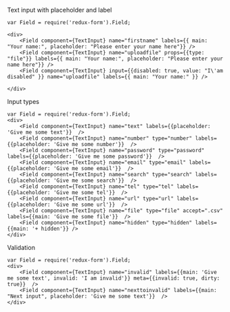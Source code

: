 Text input with placeholder and label

    var Field = require('redux-form').Field;

    <div>
        <Field component={TextInput} name="firstname" labels={{ main: "Your name:", placeholder: "Please enter your name here"}} />
        <Field component={TextInput} name="uploadfile" props={{type: "file"}} labels={{ main: "Your name:", placeholder: "Please enter your name here"}} />
        <Field component={TextInput} input={{disabled: true, value: "I\'am disabled" }} name="uploadfile" labels={{ main: "Your name:" }} />

    </div>

Input types

    var Field = require('redux-form').Field;
    <div>
        <Field component={TextInput} name="text" labels={{placeholder: 'Give me some text'}}  />
        <Field component={TextInput} name="number" type="number" labels={{placeholder: 'Give me some number'}}  />
        <Field component={TextInput} name="password" type="password" labels={{placeholder: 'Give me some password'}}  />
        <Field component={TextInput} name="email" type="email" labels={{placeholder: 'Give me some email'}}  />
        <Field component={TextInput} name="search" type="search" labels={{placeholder: 'Give me some search'}}  />
        <Field component={TextInput} name="tel" type="tel" labels={{placeholder: 'Give me some tel'}}  />
        <Field component={TextInput} name="url" type="url" labels={{placeholder: 'Give me some url'}}  />
        <Field component={TextInput} name="file" type="file" accept=".csv" labels={{main: 'Give me some file'}}  />
        <Field component={TextInput} name="hidden" type="hidden" labels={{main: '+ hidden'}} />
    </div>


Validation

    var Field = require('redux-form').Field;
    <div>
        <Field component={TextInput} name="invalid" labels={{main: 'Give me some text', invalid: 'I am invalid'}} meta={{invalid: true, dirty: true}}  />
        <Field component={TextInput} name="nexttoinvalid" labels={{main: "Next input", placeholder: 'Give me some text'}}  />
    </div>
